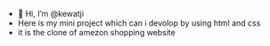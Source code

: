- 👋 Hi, I’m @kewatji
- Here is my mini project which can i devolop by using html and css
- it is the clone of amezon shopping website

<!---
kewatji/kewatji is a ✨ special ✨ repository because its `README.md` (this file) appears on your GitHub profile.
You can click the Preview link to take a look at your changes.
--->

